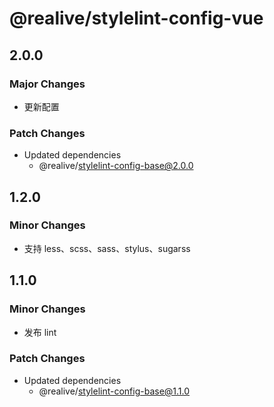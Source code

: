 # @realive/stylelint-config-vue

## 2.0.0

### Major Changes

- 更新配置

### Patch Changes

- Updated dependencies
  - @realive/stylelint-config-base@2.0.0

## 1.2.0

### Minor Changes

- 支持 less、scss、sass、stylus、sugarss

## 1.1.0

### Minor Changes

- 发布 lint

### Patch Changes

- Updated dependencies
  - @realive/stylelint-config-base@1.1.0
